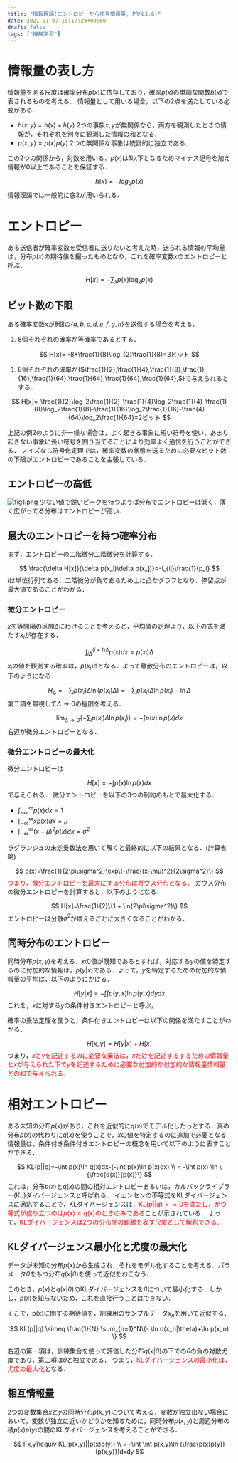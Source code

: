```yaml
---
title: "情報理論(エントロピーから相互情報量, PRML1.6)"
date: 2021-01-07T15:17:23+09:00
draft: false
tags: ["機械学習"] 
---
```


# 情報量の表し方
情報量を測る尺度は確率分布$p(x)$に依存しており，確率$p(x)$の単調な関数$h(x)$で表されるものを考える．
情報量として用いる場合，以下の2点を満たしている必要がある．
- $h(x,y)=h(x)+h(y)$
  2つの事象$x,y$が無関係なら，両方を観測したときの情報が，それぞれを別々に観測した情報の和となる．
- $p(x,y)=p(x)p(y)$
  2つの無関係な事象は統計的に独立である．

この2つの関係から，対数を用いる．$p(x)$は1以下となるためマイナス記号を加え情報が0以上であることを保証する．

$$
h(x)=-log_2p(x)
$$
情報理論では一般的に底2が用いられる．

# エントロピー
ある送信者が確率変数を受信者に送りたいと考えた時，送られる情報の平均量は，分布$p(x)$の期待値を撮ったものとなり，これを確率変数$x$のエントロピーと呼ぶ．

$$
H[x]=-\sum_x p(x) \log_{2}p(x)
$$
## ビット数の下限
ある確率変数$x$が8個の{$a,b,c,d,e,f,g,h$}を送信する場合を考える．
1. 8個それぞれの確率が等確率であるとする．

$$
H[x]= -8*\frac{1}{8}\log_{2}\frac{1}{8}=3ビット
$$
1. 8個それぞれの確率が{$\frac{1}{2},\frac{1}{4},\frac{1}{8},\frac{1}{16},\frac{1}{64},\frac{1}{64},\frac{1}{64},\frac{1}{64},$}で与えられるとする．
  
$$
H[x]=-\frac{1}{2}\log_2\frac{1}{2}-\frac{1}{4}\log_2\frac{1}{4}-\frac{1}{8}\log_2\frac{1}{8}-\frac{1}{16}\log_2\frac{1}{16}-\frac{4}{64}\log_2\frac{1}{64}=2ビット
$$

上記の例2のように非一様な場合は，よく起きる事象に短い符号を使い，あまり起きない事象に長い符号を割り当てることにより効率よく通信を行うことができる．
ノイズなし符号化定理では，確率変数の状態を送るために必要なビット数の下限がエントロピーであることを主張している．

## エントロピーの高低
![fig1.png](https://qiita-image-store.s3.ap-northeast-1.amazonaws.com/0/689163/9371519e-2af3-f682-4137-b1f87122b374.png)
少ない値で鋭いピークを持つようば分布でエントロピーは低く，薄く広がってる分布はエントロピーが高い．

## 最大のエントロピーを持つ確率分布
まず，エントロピーの二階微分二階微分を計算する．

$$
\frac{\delta H[x]}{\delta p(x_i)\delta p(x_j)}=-I_{ij}\frac{1}{p_i}
$$
$I$は単位行列である．二階微分が負であるため上に凸なグラフとなり．停留点が最大値であることがわかる．

### 微分エントロピー
$x$を等間隔の区間$\Delta$にわけることを考えると，平均値の定理より，以下の式を満たす$x_i$が存在する．

$$
\int_{i\Delta}^{(i+1)\Delta}p(x)dx = p(x_i)\Delta
$$
$x_i$の値を観測する確率は，$p(x_i)\Delta$となる．よって離散分布のエントロピーは，以下のようになる．

$$
H_{\Delta}=-\sum_ip(x_i)\Delta\ln(p(x_i)\Delta)=
-\sum_i p(x_i)\Delta\ln p(x_i)- \ln \Delta
$$
第二項を無視して$\Delta\rightarrow 0$の極限を考える．

$$
\lim_{\Delta\rightarrow 0}\{
  -\sum_i p(x_i)\Delta\ln p(x_i)
  \}
  = -\int p(x)\ln p(x)dx
$$
右辺が微分エントロピーとなる．

### 微分エントロピーの最大化
微分エントロピーは

$$
H[x]= - \int p(x)\ln p(x)dx
$$
で与えられる．
微分エントロピーを以下の3つの制約のもとで最大化する．

- $\int_{-\infty}^{\infty}p(x)dx = 1$
- $\int_{-\infty}^{\infty}xp(x)dx = \mu$
- $\int_{-\infty}^{\infty}(x-\mu)^2p(x)dx = \sigma^2$

ラグランジュの未定乗数法を用いて解くと最終的に以下の結果となる．(計算省略)

$$
p(x)=\frac{1}{2\pi\sigma^2}\exp\{-\frac{(x-\mu)^2}{2\sigma^2}\}
$$
<font color="Red">つまり，微分エントロピーを最大にする分布はガウス分布となる．</font>
ガウス分布の微分エントロピーを計算すると，以下のようになる．

$$
H[x]=\frac{1}{2}\{1 + \ln(2\pi\sigma^2)\}
$$
エントロピーは分散$\sigma^2$が増えるごとに大きくなることがわかる．

## 同時分布のエントロピー
同時分布$p(x,y)$を考える．$x$の値が既知であるとすれば，対応する$y$の値を特定するのに付加的な情報は，$p(y|x)$である．よって，$y$を特定するための付加的な情報量の平均は，以下のようにかける．

$$
H[y|x]=-\int\int p(y,x)\ln p(y|x)dydx
$$
これを，$x$に対する$y$の条件付きエントロピーと呼ぶ，

確率の乗法定理を使うと，条件付きエントロピーは以下の関係を満たすことがわかる．

$$
H[x,y]=H[y|x]+H[x]
$$
つまり，<font color="Red">$x$と$y$を記述するのに必要な乗法は，$x$だけを記述するするための情報量と$x$が与えられた下で$y$を記述するために必要な付加的な付加的な情報量情報量との和で与えられる．</font>

# 相対エントロピー
ある未知の分布$p(x)$があり，これを近似的に$q(x)$でモデル化したっとする．真の分布$p(x)$の代わりに$q(x)$を使うことで，$x$の値を特定するのに追加で必要となる情報量は，条件付き条件付きエントロピーの概念を用いて以下のように表すことができる．

$$
KL(p||q)=-\int p(x)\ln q(x)dx-(-\int p(x)\ln p(x)dx) \\
= -\int p(x) \ln \{\frac{q(x)}{p(x)}\}
$$
これは，分布$p(x)$と$q(x)$の間の相対エントロピーあるいは，カルバックライブラー(KL)ダイバージェンスと呼ばれる．
イェンセンの不等式をKLダイバージェンスに適応することで，KLダイバージェンスは，<font color="Red">$KL(p||q)>= 0$を満たし，かつ等式が成り立つのは$p(x)=q(x)$のときのみである</font>ことが示されている．
よって，<font color="Red">KLダイバージェンスは2つの分布間の距離を表す尺度として解釈できる．</font>

## KLダイバージェンス最小化と尤度の最大化
データが未知の分布$p(x)$から生成され，それをモデル化することを考える．パラメータ$\theta$をもつ分布$q(x|\theta)$を使って近似をおこなう．

このとき，$p(x)$と$q(x|\theta)$のKLダイバージェンスを$\theta$について最小化する．しかし，$p(x)$を知らないため，これを直接行うことはできない．

そこで，p(x)に関する期待値を，訓練用のサンプルデータ$x_n$を用いて近似する．

$$
KL(p||q) \simeq \frac{1}{N} \sum_{n=1}^N\{- \ln q(x_n|\theta)+\ln p(x_n) \}
$$

右辺の第一項は，訓練集合を使って評価した分布$q(x|\theta)$の下での$\theta$の負の対数尤度であり，第二項は$\theta$と独立である．
つまり，<font color="Red">KLダイバージェンスの最小化は，尤度の最大化</font>となる．

## 相互情報量
2つの変数集合$x$と$y$の同時分布$p(x,y)$について考える．変数が独立出ない場合において，変数が独立に近いかどうかを知るために，同時分布$p(x,y)$と周辺分布の積$p(x)p(y)$の間のKLダイバージェンスを考えることができる．

$$
I[x,y]\equiv
KL(p(x,y)||p(x)p(y)) \\
= -\int \int p(x,y)\ln (\frac{p(x)p(y)}{p(x,y)})dxdy
$$

